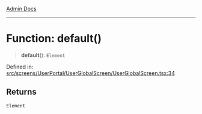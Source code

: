 [Admin Docs](/)

---

# Function: default()

> **default**(): `Element`

Defined in: [src/screens/UserPortal/UserGlobalScreen/UserGlobalScreen.tsx:34](https://github.com/PalisadoesFoundation/talawa-admin/blob/main/src/screens/UserPortal/UserGlobalScreen/UserGlobalScreen.tsx#L34)

## Returns

`Element`
